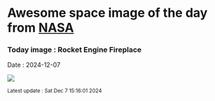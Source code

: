 
# Awesome space image of the day from [NASA](https://api.nasa.gov/)

### Today image : Rocket Engine Fireplace
Date : 2024-12-07

![](https://apod.nasa.gov/apod/image/2412/NASARocketEngineFireplaceSnap600.png)

<small>Latest update : Sat Dec  7 15:16:01 2024</small>
        